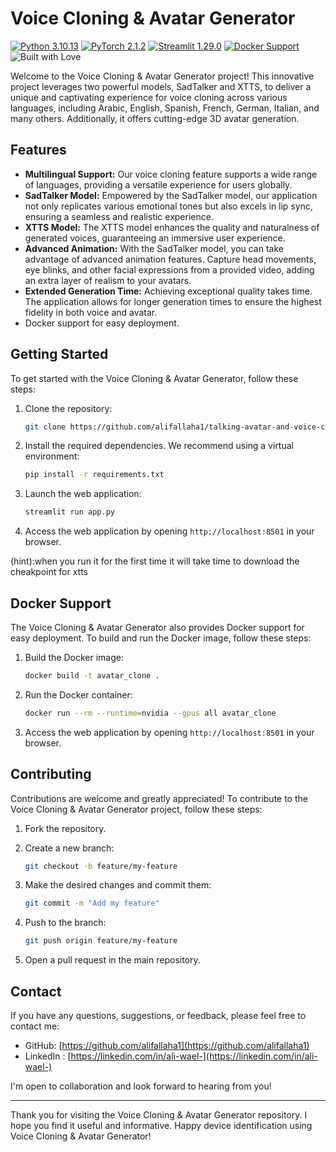 # Voice Cloning & Avatar Generator


[![Python 3.10.13](https://img.shields.io/badge/python-3.10.13-blue.svg)](https://www.python.org/downloads/release/python-31013/)
[![PyTorch 2.1.2](https://img.shields.io/badge/pytorch-2.1.2-ee4c2c.svg)](https://pytorch.org/)
[![Streamlit 1.29.0](https://img.shields.io/badge/streamlit-1.29.0-FF4B4B.svg)](https://streamlit.io/)
[![Docker Support](https://img.shields.io/badge/docker-support-2496ED.svg)](https://www.docker.com/)
![Built with Love](https://img.shields.io/badge/built%20with-%E2%9D%A4-red.svg)


Welcome to the Voice Cloning & Avatar Generator project! This innovative project leverages two powerful models, SadTalker and XTTS, to deliver a unique and captivating experience for voice cloning across various languages, including Arabic, English, Spanish, French, German, Italian, and many others. Additionally, it offers cutting-edge 3D avatar generation.

## Features

- **Multilingual Support:** Our voice cloning feature supports a wide range of languages, providing a versatile experience for users globally.
- **SadTalker Model:** Empowered by the SadTalker model, our application not only replicates various emotional tones but also excels in lip sync, ensuring a seamless and realistic experience.
- **XTTS Model:** The XTTS model enhances the quality and naturalness of generated voices, guaranteeing an immersive user experience.
- **Advanced Animation:** With the SadTalker model, you can take advantage of advanced animation features. Capture head movements, eye blinks, and other facial expressions from a provided video, adding an extra layer of realism to your avatars.
- **Extended Generation Time:** Achieving exceptional quality takes time. The application allows for longer generation times to ensure the highest fidelity in both voice and avatar.
- Docker support for easy deployment.

## Getting Started

To get started with the Voice Cloning & Avatar Generator, follow these steps:

1. Clone the repository:

   ```bash
   git clone https://github.com/alifallaha1/talking-avatar-and-voice-cloning.git
   ```

2. Install the required dependencies. We recommend using a virtual environment:
   ```bash
   pip install -r requirements.txt
   ```
3. Launch the web application:
   
   ```bash
   streamlit run app.py
   ```

4. Access the web application by opening `http://localhost:8501` in your browser.


(hint):when you run it for the first time it will take time to download the cheakpoint for xtts 

## Docker Support

The Voice Cloning & Avatar Generator also provides Docker support for easy deployment. To build and run the Docker image, follow these steps:

1. Build the Docker image:

   ```bash
   docker build -t avatar_clone .
   ```
  
2. Run the Docker container:
   
   ```bash
   docker run --rm --runtime=nvidia --gpus all avatar_clone

   ```
   
4. Access the web application by opening `http://localhost:8501` in your browser.

## Contributing

Contributions are welcome and greatly appreciated! To contribute to the Voice Cloning & Avatar Generator project, follow these steps:

1. Fork the repository.

2. Create a new branch:

   ```bash
   git checkout -b feature/my-feature
   ```

3. Make the desired changes and commit them:
   
   ```bash
   git commit -m "Add my feature"
   ```

4. Push to the branch:
      
   ```bash
   git push origin feature/my-feature
   ```

5. Open a pull request in the main repository.


## Contact

If you have any questions, suggestions, or feedback, please feel free to contact me:

- GitHub: [https://github.com/alifallaha1](https://github.com/alifallaha1)
- LinkedIn : [https://linkedin.com/in/ali-wael-](https://linkedin.com/in/ali-wael-)

I'm open to collaboration and look forward to hearing from you!

---

Thank you for visiting the Voice Cloning & Avatar Generator repository. I hope you find it useful and informative. Happy device identification using Voice Cloning & Avatar Generator!

